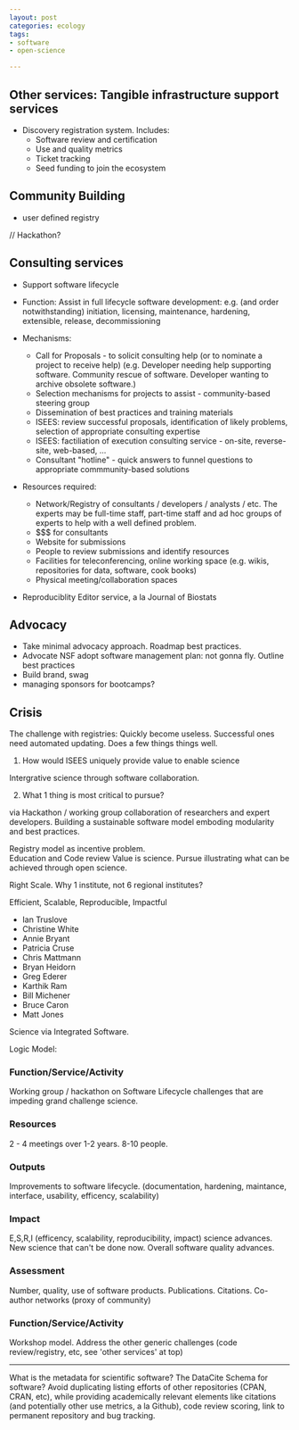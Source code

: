 ```yaml
---
layout: post
categories: ecology
tags: 
- software
- open-science

---
```



Other services: Tangible infrastructure support services  
--------------------------------------------------------
- Discovery registration system. Includes:
  - Software review and certification
  - Use and quality metrics
  - Ticket tracking
  - Seed funding to join the ecosystem

Community Building
------------------

- user defined registry

// Hackathon?

Consulting services 
------------------

- Support software lifecycle 


- Function: Assist in full lifecycle software development: e.g. (and order notwithstanding) initiation, licensing, maintenance, hardening, extensible,  release, decommissioning
- Mechanisms:
  - Call for Proposals - to solicit consulting help (or to nominate a project to receive help)
  (e.g. Developer needing help supporting software.  Community rescue of software. Developer wanting to archive obsolete software.)
  - Selection mechanisms for projects to assist - community-based steering group
  - Dissemination of best practices and training materials
  - ISEES: review successful proposals, identification of likely problems, selection of appropriate consulting expertise
  - ISEES: factiliation of execution consulting service - on-site, reverse-site, web-based, ...
  - Consultant "hotline" - quick answers to funnel questions to appropriate commmunity-based solutions
  
- Resources required:
  - Network/Registry of consultants / developers / analysts / etc.  The experts may be full-time staff, part-time staff and ad hoc groups of experts to help with a well defined problem.
  - $$$ for consultants
  - Website for submissions
  - People to review submissions and identify resources
  - Facilities for teleconferencing, online working space (e.g. wikis, repositories for data, software, cook books)
  - Physical meeting/collaboration spaces



- Reproduciblity Editor service, a la Journal of Biostats



Advocacy
--------

- Take minimal advocacy approach.  Roadmap best practices.
- Advocate NSF adopt software management plan: not gonna fly.  Outline best practices
- Build brand, swag
- managing sponsors for bootcamps?  


Crisis
------


The challenge with registries: Quickly become useless.  Successful ones need automated updating.  Does a few things things well.  


1) How would ISEES uniquely provide value to enable science

Intergrative science through software collaboration.  

2) What 1 thing is most critical to pursue?  

via Hackathon / working group collaboration of researchers and expert developers.
Building a sustainable software model emboding modularity and best practices.  


Registry model as incentive problem.  
Education and Code review
Value is science. Pursue illustrating what can be achieved through open science.  


Right Scale. Why 1 institute, not 6 regional institutes?  

Efficient, Scalable, Reproducible, Impactful

- Ian Truslove
- Christine White
- Annie Bryant
- Patricia Cruse
- Chris Mattmann
- Bryan Heidorn
- Greg Ederer
- Karthik Ram
- Bill Michener
- Bruce Caron
- Matt Jones


Science via Integrated Software.  

Logic Model:

### Function/Service/Activity
Working group / hackathon on Software Lifecycle challenges that are impeding grand challenge science.  

### Resources

2 - 4 meetings over 1-2 years.  8-10 people.  

### Outputs 

Improvements to software lifecycle.  (documentation, hardening, maintance, interface, usability, efficency, scalability)

### Impact

E,S,R,I (efficency, scalability, reproducibility, impact) science advances.  New science that can't be done now.  Overall software quality advances.  

### Assessment

Number, quality, use of software products.  Publications. Citations. Co-author networks (proxy of community)



### Function/Service/Activity

Workshop model. Address the other generic challenges (code review/registry, etc, see 'other services' at top)

-------



What is the metadata for scientific software? The DataCite Schema for software?  Avoid duplicating listing efforts of other repositories (CPAN, CRAN, etc), while providing academically relevant elements like citations (and potentially other use metrics, a la Github), code review scoring, link to permanent repository and bug tracking.  

